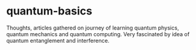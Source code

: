 # quantum-basics
Thoughts, articles gathered on journey of learning quantum physics, quantum mechanics and quantum computing. Very fascinated by idea of quantum entanglement and interference.
